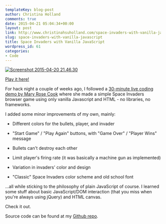```yaml
---
templateKey: blog-post
author: Christina Holland
comments: true
date: 2015-04-21 05:04:34+00:00
layout: post
link: http://www.christinahsuholland.com/space-invaders-with-vanilla-javascript/
slug: space-invaders-with-vanilla-javascript
title: Space Invaders with Vanilla JavaScript
wordpress_id: 61
categories:
- Code
---
```


[![Screenshot 2015-04-20 21.46.30](/img/2015/04/Screenshot-2015-04-20-21.46.30-300x186.png)](http://www.christinahsuholland.com/space_invaders/)

[Play it here!](http://www.christinahsuholland.com/space_invaders/)

For hack night a couple of weeks ago, I followed a [30-minute live coding demo by Mary Rose Cook](https://vimeo.com/105955605) where she made a simple Space Invaders browser game using only vanilla Javascript and HTML - no libraries, no frameworks.
<!-- more -->
I added some minor improvements of my own, mainly:



	
  * Different colors for the bullets, player, and invader

	
  * "Start Game" / "Play Again" buttons, with "Game Over" / "Player Wins" message

	
  * Bullets can't destroy each other

	
  * Limit player's firing rate (it was basically a machine gun as implemented)

	
  * Variation in invaders' color and design

	
  * "Classic" Space Invaders color scheme and old school font


...all while sticking to the philosophy of plain JavaScript of course. I learned some stuff about basic JavaScript/DOM interaction (that you miss when you're always using jQuery) and HTML canvas.

Check it out.

Source code can be found at my [Github repo](https://github.com/hsubox76/space_invaders).
